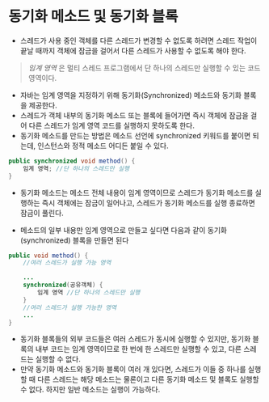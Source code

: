 # 동기화 메소드 및 동기화 블록
* 스레드가 사용 중인 객체를 다른 스레드가 변경할 수 없도록 하려면 스레드 작업이 끝날 때까지 객체에 잠금을 걸어서 다른 스레드가 사용할 수 없도록 해야 한다.
> _임계 영역_ 은 멀티 스레드 프로그램에서 단 하나의 스레드만 실행할 수 있는 코드 영역이다.

* 자바는 임계 영역을 지정하기 위해 동기화(Synchronized) 메소드와 동기화 블록을 제공한다.
* 스레드가 객체 내부의 동기화 메소드 또는 블록에 들어가면 즉시 객체에 잠금을 걸어 다른 스레드가 임계 영역 코드를 실행하지 못하도록 한다.
* 동기화 메소드를 만드는 방법은 메소드 선언에 synchronized 키워드를 붙이면 되는데, 인스턴스와 정적 메소드 어디든 붙일 수 있다.

~~~java
public synchronized void method() {
    임계 영역; //단 하나의 스레드만 실행
}
~~~

* 동기화 메소드는 메소드 전체 내용이 임계 영역이므로 스레드가 동기화 메소드를 실행하는 즉시 객체에는 잠금이 일어나고, 스레드가 동기화 메소드를 실행 종료하면 잠금이 풀린다.

* 메소드의 일부 내용만 임계 영역으로 만들고 싶다면 다음과 같이 동기화(synchronized) 블록을 만들면 된다

~~~java
public void method() {
    //여러 스레드가 실행 가능 영역

    ...
    synchronized(공유객체) {
        임계 영역 //단 하나의 스레드만 실행
    }
    //여러 스레드가 실행 가능한 영역
    ...
}
~~~

* 동기화 블록들의 외부 코드들은 여러 스레드가 동시에 실행할 수 있지만, 동기화 블록의 내부 코드는 임계 영역이므로 한 번에 한 스레드만 실행할 수 있고, 다른 스레드는 실행할 수 없다.
* 만약 동기화 메소드와 동기화 블록이 여러 개 있다면, 스레드가 이들 중 하나를 실행할 때 다른 스레드는 해당 메소드는 물론이고 다른 동기화 메소드 및 블록도 실행할 수 없다. 하지만 일반 메소드는 실행이 가능하다.